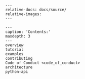 <!-- include contents from the root readme -->

```{include} ../../readme.md
---
relative-docs: docs/source/
relative-images:
---
```

```{toctree}
---
caption: 'Contents:'
maxdepth: 3
---
overview
tutorial
examples
contributing
Code of Conduct <code_of_conduct>
architecture
python-api
```
